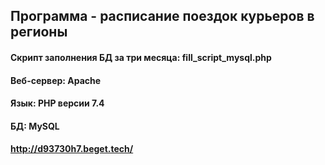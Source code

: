 ## Программа - расписание поездок курьеров в регионы
#### Скрипт заполнения БД за три месяца: fill_script_mysql.php
#### Веб-сервер: Apache
#### Язык: PHP версии 7.4
#### БД: MySQL
#### http://d93730h7.beget.tech/
